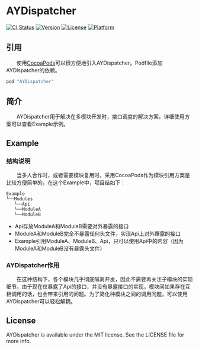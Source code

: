 # AYDispatcher

[![CI Status](http://img.shields.io/travis/alan-yeh/AYDispatcher.svg?style=flat)](https://travis-ci.org/alan-yeh/AYDispatcher)
[![Version](https://img.shields.io/cocoapods/v/AYDispatcher.svg?style=flat)](http://cocoapods.org/pods/AYDispatcher)
[![License](https://img.shields.io/cocoapods/l/AYDispatcher.svg?style=flat)](http://cocoapods.org/pods/AYDispatcher)
[![Platform](https://img.shields.io/cocoapods/p/AYDispatcher.svg?style=flat)](http://cocoapods.org/pods/AYDispatcher)

## 引用
　　使用[CocoaPods](http://cocoapods.org)可以很方便地引入AYDispatcher。Podfile添加AYDispatcher的依赖。

```ruby
pod "AYDispatcher"
```

## 简介
　　AYDispatcher用于解决在多模块开发时，接口调度的解决方案。详细使用方案可以查看Example示例。

## Example
### 结构说明
　　当多人合作时，或者需要模块复用时，采用CocoaPods作为模块引用方案是比较方便简单的。在这个Example中，项目结如下：

```
Example
└──Modules
   └──Api
   └──ModuleA
   └──ModuleB
```

- Api存放ModuleA和ModuleB需要对外暴露的接口
- ModuleA和ModuleB完全不暴露任何头文件，实现Api上对外爆露的接口
- Example引用ModuleA、ModuleB、Api，只可以使用Api中的内容（因为ModuleA和ModuleB没有暴露头文件）

### AYDispatcher作用
　　在这种结构下，各个模块几乎彻底隔离开发，因此不需要再关注子模块的实现细节。由于现在仅暴露了Api的接口，并没有暴露接口的实现，模块间如果存在互相调用的话，也会带来引用的问题。为了简化种模块之间的调用问题，可以使用AYDispatcher可以轻松解耦。

## License

AYDispatcher is available under the MIT license. See the LICENSE file for more info.

